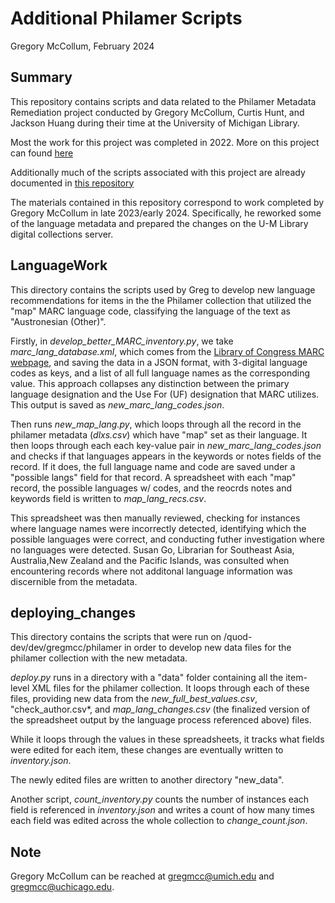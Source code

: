 
# Additional Philamer Scripts

Gregory McCollum, February 2024




## Summary

This repository contains scripts and data related to the Philamer Metadata Remediation project conducted by Gregory McCollum, Curtis Hunt, and Jackson Huang during their time at the University of Michigan Library.

Most the work for this project was completed in 2022. More on this project can found [here](https://mlit.atlassian.net/wiki/spaces/DC/pages/10133864455/Summary+of+Philamer+Metadata+Remediation+Project)

Additionally much of the scripts associated with this project are already documented in [this repository](https://github.com/GregMcC5/philamer_2)

The materials contained in this repository correspond to work completed by Gregory McCollum in late 2023/early 2024. Specifically, he reworked some of the language metadata and prepared the changes on the U-M Library digital collections server.


## LanguageWork

This directory contains the scripts used by Greg to develop new language recommendations for items in the the Philamer collection that utilized the "map" MARC language code, classifying the language of the text as "Austronesian (Other)".

Firstly, in *develop_better_MARC_inventory.py*, we take *marc_lang_database.xml*, which comes from the [Library of Congress MARC webpage](https://www.loc.gov/standards/codelists/languages.xml), and saving the data in a JSON format, with 3-digital language codes as keys, and a list of all full language names as the corresponding value. This approach collapses any distinction between the primary language designation and the Use For (UF) designation that MARC utilizes. This output is saved as *new_marc_lang_codes.json*.

Then runs *new_map_lang.py*, which loops through all the record in the philamer metadata (*dlxs.csv*) which have "map" set as their language. It then loops through each each key-value pair in *new_marc_lang_codes.json* and checks if that languages appears in the keywords or notes fields of the record. If it does, the full language name and code are saved under a "possible langs" field for that record. A spreadsheet with each "map" record, the possible languages w/ codes, and the reocrds notes and keywords field is written to *map_lang_recs.csv*.

This spreadsheet was then manually reviewed, checking for instances where language names were incorrectly detected, identifying which the possible languages were correct, and conducting futher investigation where no languages were detected. Susan Go, Librarian for Southeast Asia, Australia,New Zealand and the Pacific Islands, was consulted when encountering records where not additonal language information was discernible from the metadata.

## deploying_changes

This directory contains the scripts that were run on /quod-dev/dev/gregmcc/philamer in order to develop new data files for the philamer collection with the new metadata.

*deploy.py* runs in a directory with a "data" folder containing all the item-level XML files for the philamer collection. It loops through each of these files, providing new data from the *new_full_best_values.csv*, "check_author.csv*, and *map_lang_changes.csv* (the finalized version of the spreadsheet output by the language process referenced above) files.

While it loops through the values in these spreadsheets, it tracks what fields were edited for each item, these changes are eventually written to *inventory.json*.

The newly edited files are written to another directory "new_data".

Another script, *count_inventory.py* counts the number of instances each field is referenced in *inventory.json* and writes a count of how many times each field was edited across the whole collection to *change_count.json*.
## Note

Gregory McCollum can be reached at gregmcc@umich.edu and gregmcc@uchicago.edu.